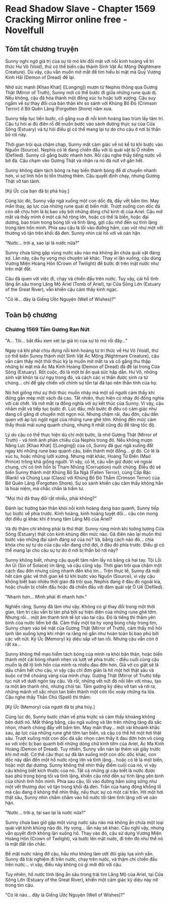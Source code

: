 # Read Shadow Slave - Chapter 1569 Cracking Mirror online free - Novelfull

## Tóm tắt chương truyện

Sunny nghi ngờ giá trị của sự tò mò khi đối mặt với nỗi kinh hoàng về tri thức Hư Vô (Void), thứ có thể biến cậu thành Sinh Vật Ác Mộng (Nightmare Creature). Dù vậy, cậu vẫn muốn mở mắt để tìm hiểu bí mật mà Quỷ Vương Kinh Hãi (Demon of Dread) để lại.

Nhờ sức mạnh [Khao Khát] ([Longing]) mượn từ Nephis thông qua Gương Thật (Mirror of Truth), Sunny mới có thể bước đi giữa những rune quái dị. Nếu không, cậu đã hóa thành một đống xúc tu hoặc lưỡi xương. Cậu suy ngẫm về sự thay đổi của bản thân khi so sánh với Khủng Bố Đỏ (Crimson Terror) ở Bờ Quên Lãng (Forgotten Shore) năm xưa.

Sunny tiếp tục tiến bước, cố gắng xua đi nỗi kinh hoàng bao trùm lấy tâm trí. Cậu tự hỏi ai đủ điên rồ để muốn bước vào sảnh đường thực sự của Cửa Sông (Estuary) và tự hỏi điều gì có thể mang lại tự do cho cậu ở nơi bị thần bỏ rơi này.

Thời gian trôi qua chậm chạp, Sunny mất cảm giác về nó kể từ khi bước vào Nguồn (Source). Nephis có lẽ đang chiến đấu với lũ quái vật bị Ô nhiễm (Defiled). Sunny cố gắng bước nhanh hơn. Rồi cậu nghe thấy tiếng nước vỗ bờ đá. Cậu chạm vào Gương Thật và nhận ra nó đã nứt vỡ gần hết.

Sunny không dám tách bóng ra hay biến thành bóng để di chuyển nhanh hơn, vì sợ linh hồn bị tổn thương thêm. Cậu quyết định chạy, nhưng Gương Thật vỡ tan tành.

\[Ký Ức của bạn đã bị phá hủy.]

Cùng lúc đó, Sunny vấp ngã xuống một con dốc đá, đầy vết bầm tím. May mắn thay, áp lực của những rune quái dị biến mất. Trượt xuống con dốc đá còn dễ chịu hơn là bị bao vây bởi những dòng chữ kinh dị của Ariel. Cậu mở mắt và thấy mình ở một cái hồ rộng lớn, hoặc có thể là biển, hoặc đại dương, bao trùm trong bóng tối và tĩnh lặng, gợi cậu nhớ đến sự tĩnh lặng trong tâm hồn mình. Phía sau cậu là lối vào đường hầm, cao vút như một vết thương vô tận trên khối đá đen. Sunny nhìn cái hồ với vẻ oán hận.

"Nước... trời ạ, sao lại là nước nữa?"

Sunny chưa từng gặp vùng nước sâu nào mà không ẩn chứa quái vật đáng sợ. Lần này, cậu hy vọng mọi chuyện sẽ khác. Thay vì lặn xuống, cậu dùng Vương Miện Hoàng Hôn (Crown of Twilight) để bước đi trên mặt nước như trên mặt đất.

Cậu đã quen với việc đi, chạy và chiến đấu trên nước. Tuy vậy, cái hồ tĩnh lặng ẩn sâu trong Lăng Mộ Ariel (Tomb of Ariel), tại Cửa Sông Lớn (Estuary of the Great River), vẫn khiến cậu cảm thấy kinh ngạc.

"Có lẽ... đây là Giếng Ước Nguyện (Well of Wishes)?"

## Toàn bộ chương

### Chương 1569 Tấm Gương Rạn Nứt

"A... Tôi... bắt đầu xem xét lại giá trị của sự tò mò rồi đây..."

Ngay cả khi phải chịu đựng nỗi kinh hoàng từ tri thức về Hư Vô (Void), thứ có thể biến Sunny thành một Sinh Vật Ác Mộng (Nightmare Creature), cậu vẫn cảm thấy một thôi thúc kỳ lạ muốn mở mắt ra và cố gắng thu thập những bí mật mà Ác Ma Kinh Hoàng (Demon of Dread) đã để lại trong Cửa Sông (Estuary). Rốt cuộc, đó là một bí ẩn quá sức hấp dẫn. Hư Vô, những sinh vật khôn tả cư ngụ trong đó, và cách các vị thần được sinh ra từ chúng... chỉ để gây chiến với chính sự tồn tại đã tạo nên thần tính của họ.

Nó hơi giống như sự thôi thúc muốn nhảy mà một số người cảm thấy khi đứng gần mép một vách đá cao. Tất nhiên, thực hiện cú nhảy đó đồng nghĩa với cái chết. Và mở mắt ra đồng nghĩa với sự kết thúc của Sunny. Vì vậy, cậu nhắm mắt và tiếp tục bước đi. Lúc đầu, mỗi bước đi đều có cảm giác như đang cố gắng di chuyển một ngọn núi. Nhưng chậm rãi, đau đớn, cậu dần quen với áp lực ngột ngạt của những rune ghê tởm. Không đến mức cảm thấy thoải mái xung quanh chúng, nhưng ít nhất cũng đủ để tăng tốc độ.

Lý do cậu có thể thực hiện dù chỉ một bước, là nhờ Gương Thật (Mirror of Truth) - và hình ảnh phản chiếu của Nephis trong đó. Nếu không mượn Năng Lực [Khao Khát] ([Longing]) của cô, Sunny đã gục ngã xuống đất ngay khi những rune bao quanh cậu, biến thành một đống... gì đó. Có lẽ là xúc tu, hoặc những lưỡi xương. Nhưng mặt khác, Hoàng Tử Điên (Mad Prince) trông khá giống người. Vì vậy, có lẽ, cậu vẫn giữ được vẻ ngoài chung, chỉ có linh hồn bị Tham Nhũng (Corruption) nuốt chửng. Điều đó sẽ biến Sunny thành một Khủng Bố Sa Ngã (Fallen Terror), cùng Cấp Bậc (Rank) và Chủng Loại (Class) với Khủng Bố Đỏ Thẫm (Crimson Terror) của Bờ Quên Lãng (Forgotten Shore). Sự so sánh khiến cậu cảm thấy không hẳn là hoài niệm, mà chắc chắn là trầm tư.

"Mọi thứ đã thay đổi rất nhiều, phải không?"

Đánh lạc hướng bản thân khỏi nỗi kinh hoàng đang bao quanh, Sunny tiếp tục bước về phía trước. Kinh hoàng, kinh hoàng tuyệt đối... cậu còn mong đợi điều gì khác khi ở trung tâm Lăng Mộ của Ariel?

Và đó thậm chí không phải là thứ thật. Sunny rùng mình khi tưởng tượng Cửa Sông (Estuary) thật còn kinh khủng đến mức nào. Gã điên nào lại muốn thử bước vào những đại sảnh đáng sợ của nó? Và, bằng cách nào đó... chìa khóa cho sự tự do của cậu vẫn đang chờ đợi, ở đâu đó phía trước. Điều gì có thể mang lại cho cậu sự tự do ở nơi bị thần bỏ rơi này?

Sunny không biết, nhưng cậu quyết tâm nắm lấy nó bằng cả hai tay. Tội Lỗi An Ủi (Sin of Solace) im lặng, và cậu cũng vậy. Thời gian trôi qua chậm một cách đau đớn nhưng cũng nhanh đến khó tin... Trên thực tế, Sunny đã mất hết cảm giác về thời gian kể từ khi bước vào Nguồn (Source), vì vậy cậu không biết bao nhiêu thời gian đã trôi qua. Nephis đang ở đâu đó ngoài kia, hoặc chuẩn bị chiến đấu hoặc đã chiến đấu với đám quái vật Ô Uế (Defiled).

"Nhanh hơn... Mình phải đi nhanh hơn."

Nghiến răng, Sunny đã làm như vậy. Không có gì thay đổi trong một thời gian, tâm trí cậu vẫn bị tàn phá bởi sự hiện diện của những rune ghê tởm. Nhưng rồi... một âm thanh tinh tế lọt vào tai cậu. Đó là tiếng thì thầm yên bình của nước liếm bờ đá. Cảm thấy một tia hy vọng bùng cháy trong tim, Sunny chạm vào bề mặt của Gương Thật (Mirror of Truth), cảm thấy mồ hôi lạnh lăn xuống lưng khi nhận ra rằng nó gần như hoàn toàn bị bao phủ bởi các vết nứt. Ký Ức (Memory) kỳ diệu sắp vỡ tan rồi. Nhưng cậu vẫn còn ở rất xa...

Sunny không thể mạo hiểm tách bóng của mình ra khỏi bản thân, hoặc biến thành một cái bóng nhanh nhẹn và lướt về phía trước - điều cuối cùng cậu muốn là để lộ linh hồn của mình ra nhiều đau đớn hơn. Giả vờ co giật sẽ là dấu chấm hết cho cậu, vì vậy cậu chỉ đơn giản là hít một hơi thật sâu và buộc cơ thể choáng váng của mình chạy. Gương Thật (Mirror of Truth) tiếp tục nứt vỡ dưới ngón tay cậu. Và rồi, những vết nứt đó nối liền với nhau, tạo ra một âm thanh nhỏ, nhưng chói tai. Tấm gương kỳ diệu vỡ tan và rơi ra, những mảnh vỡ sắc nhọn tan biến thành một cơn lốc xoáy những tia lửa. Cậu nghe thấy Thần Chú (Spell) thì thầm:

[Ký Ức (Memory) của ngươi đã bị phá hủy.]

Cùng lúc đó, Sunny bước chân về phía trước và cảm thấy khoảng không bên dưới nó. Mất thăng bằng, cậu ngã xuống và lăn trên những tảng đá sắc nhọn, nhanh chóng đầy vết bầm tím. May mắn thay... một vài khoảnh khắc sau, áp lực của những rune ghê tởm tan biến, và cậu có thể hít một hơi thật sâu. Trượt xuống một con dốc đá sắc nhọn cảm thấy ít đau đớn hơn vô cùng so với việc bị bao quanh bởi những dòng chữ kinh tởm của Ariel, Ác Ma Kinh Hoàng (Demon of Dread). Tuy nhiên, Sunny vẫn nán lại thêm vài giây trước khi mở mắt. Cơ thể cậu thực sự đã lăn xuống một con dốc dốc khác, con dốc này dẫn đến một hồ nước rộng lớn và tĩnh lặng... hoặc có lẽ là một biển, hoặc một đại dương. Sunny không thể nhìn thấy điểm cuối của nó, vì vậy cậu không biết kích thước của nó. Tất cả những gì cậu biết là nước được bao phủ trong bóng tối và tĩnh lặng, khiến cậu nhớ đến sự tĩnh lặng yên bình của chính linh hồn mình. Phía sau cậu, lối vào đường hầm sừng sững như một vết thương dọc vô tận trong khối đá đen. Trần của hang động khổng lồ mà cậu đang ở không thể nhìn thấy, nếu thực sự có một cái trần. Hít một hơi thật sâu, Sunny nhìn chằm chằm vào hồ nước tối tăm tĩnh lặng với vẻ oán hận.

"Nước... trời ạ, tại sao lại là nước nữa?"

Sunny chưa bao giờ gặp một vùng nước sâu nào mà không ẩn chứa một loại quái vật kinh khủng nào đó. Hy vọng... lần này sẽ khác. Cậu nghĩ vậy, nhưng vẫn quyết định không lặn xuống hồ. Thay vào đó, cậu sử dụng Vương Miện Hoàng Hôn (Crown of Twilight), và bước lên mặt nước, đi trên đó như thể nó là mặt đất rắn chắc.

Bề mặt nước nâng đỡ cậu, hầu như không làm ướt đôi giày lụa xinh xắn. Sunny đã trải nghiệm đi trên nước, chạy trên nước, và thậm chí chiến đấu trên nước... vì vậy, điều này không có gì mới đối với cậu.

Tuy nhiên, hồ nước tĩnh lặng ẩn sâu trong trái tim Lăng Mộ của Ariel, tại Cửa Sông Lớn (Estuary of the Great River), khiến một cảm giác kỳ diệu nảy nở trong tim cậu.

"Có lẽ nào... đây là Giếng Ước Nguyện (Well of Wishes)?"